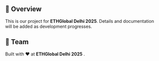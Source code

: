 ## 🚀 Overview

This is our project for **ETHGlobal Delhi 2025**.
Details and documentation will be added as development progresses.

## 🙌 Team

Built with ❤️ at  **ETHGlobal Delhi 2025** .
